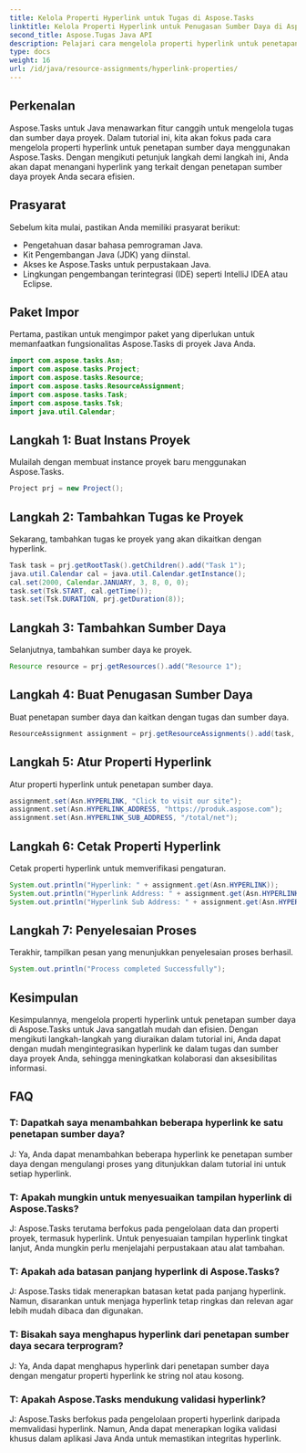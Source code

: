 ```yaml
---
title: Kelola Properti Hyperlink untuk Tugas di Aspose.Tasks
linktitle: Kelola Properti Hyperlink untuk Penugasan Sumber Daya di Aspose.Tasks
second_title: Aspose.Tugas Java API
description: Pelajari cara mengelola properti hyperlink untuk penetapan sumber daya di Aspose.Tasks untuk Java. Meningkatkan kolaborasi dan aksesibilitas dalam manajemen proyek.
type: docs
weight: 16
url: /id/java/resource-assignments/hyperlink-properties/
---
```

## Perkenalan
Aspose.Tasks untuk Java menawarkan fitur canggih untuk mengelola tugas dan sumber daya proyek. Dalam tutorial ini, kita akan fokus pada cara mengelola properti hyperlink untuk penetapan sumber daya menggunakan Aspose.Tasks. Dengan mengikuti petunjuk langkah demi langkah ini, Anda akan dapat menangani hyperlink yang terkait dengan penetapan sumber daya proyek Anda secara efisien.
## Prasyarat
Sebelum kita mulai, pastikan Anda memiliki prasyarat berikut:
- Pengetahuan dasar bahasa pemrograman Java.
- Kit Pengembangan Java (JDK) yang diinstal.
- Akses ke Aspose.Tasks untuk perpustakaan Java.
- Lingkungan pengembangan terintegrasi (IDE) seperti IntelliJ IDEA atau Eclipse.

## Paket Impor
Pertama, pastikan untuk mengimpor paket yang diperlukan untuk memanfaatkan fungsionalitas Aspose.Tasks di proyek Java Anda.
```java
import com.aspose.tasks.Asn;
import com.aspose.tasks.Project;
import com.aspose.tasks.Resource;
import com.aspose.tasks.ResourceAssignment;
import com.aspose.tasks.Task;
import com.aspose.tasks.Tsk;
import java.util.Calendar;
```
## Langkah 1: Buat Instans Proyek
Mulailah dengan membuat instance proyek baru menggunakan Aspose.Tasks.
```java
Project prj = new Project();
```
## Langkah 2: Tambahkan Tugas ke Proyek
Sekarang, tambahkan tugas ke proyek yang akan dikaitkan dengan hyperlink.
```java
Task task = prj.getRootTask().getChildren().add("Task 1");
java.util.Calendar cal = java.util.Calendar.getInstance();
cal.set(2000, Calendar.JANUARY, 3, 8, 0, 0);
task.set(Tsk.START, cal.getTime());
task.set(Tsk.DURATION, prj.getDuration(8));
```
## Langkah 3: Tambahkan Sumber Daya
Selanjutnya, tambahkan sumber daya ke proyek.
```java
Resource resource = prj.getResources().add("Resource 1");
```
## Langkah 4: Buat Penugasan Sumber Daya
Buat penetapan sumber daya dan kaitkan dengan tugas dan sumber daya.
```java
ResourceAssignment assignment = prj.getResourceAssignments().add(task, resource);
```
## Langkah 5: Atur Properti Hyperlink
Atur properti hyperlink untuk penetapan sumber daya.
```java
assignment.set(Asn.HYPERLINK, "Click to visit our site");
assignment.set(Asn.HYPERLINK_ADDRESS, "https://produk.aspose.com");
assignment.set(Asn.HYPERLINK_SUB_ADDRESS, "/total/net");
```
## Langkah 6: Cetak Properti Hyperlink
Cetak properti hyperlink untuk memverifikasi pengaturan.
```java
System.out.println("Hyperlink: " + assignment.get(Asn.HYPERLINK));
System.out.println("Hyperlink Address: " + assignment.get(Asn.HYPERLINK_ADDRESS));
System.out.println("Hyperlink Sub Address: " + assignment.get(Asn.HYPERLINK_SUB_ADDRESS));
```
## Langkah 7: Penyelesaian Proses
Terakhir, tampilkan pesan yang menunjukkan penyelesaian proses berhasil.
```java
System.out.println("Process completed Successfully");
```

## Kesimpulan
Kesimpulannya, mengelola properti hyperlink untuk penetapan sumber daya di Aspose.Tasks untuk Java sangatlah mudah dan efisien. Dengan mengikuti langkah-langkah yang diuraikan dalam tutorial ini, Anda dapat dengan mudah mengintegrasikan hyperlink ke dalam tugas dan sumber daya proyek Anda, sehingga meningkatkan kolaborasi dan aksesibilitas informasi.
## FAQ
### T: Dapatkah saya menambahkan beberapa hyperlink ke satu penetapan sumber daya?
J: Ya, Anda dapat menambahkan beberapa hyperlink ke penetapan sumber daya dengan mengulangi proses yang ditunjukkan dalam tutorial ini untuk setiap hyperlink.
### T: Apakah mungkin untuk menyesuaikan tampilan hyperlink di Aspose.Tasks?
J: Aspose.Tasks terutama berfokus pada pengelolaan data dan properti proyek, termasuk hyperlink. Untuk penyesuaian tampilan hyperlink tingkat lanjut, Anda mungkin perlu menjelajahi perpustakaan atau alat tambahan.
### T: Apakah ada batasan panjang hyperlink di Aspose.Tasks?
J: Aspose.Tasks tidak menerapkan batasan ketat pada panjang hyperlink. Namun, disarankan untuk menjaga hyperlink tetap ringkas dan relevan agar lebih mudah dibaca dan digunakan.
### T: Bisakah saya menghapus hyperlink dari penetapan sumber daya secara terprogram?
J: Ya, Anda dapat menghapus hyperlink dari penetapan sumber daya dengan mengatur properti hyperlink ke string nol atau kosong.
### T: Apakah Aspose.Tasks mendukung validasi hyperlink?
J: Aspose.Tasks berfokus pada pengelolaan properti hyperlink daripada memvalidasi hyperlink. Namun, Anda dapat menerapkan logika validasi khusus dalam aplikasi Java Anda untuk memastikan integritas hyperlink.